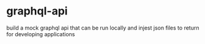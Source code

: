 # graphql-api
build a mock graphql api that can be run locally and injest json files to return for developing applications
